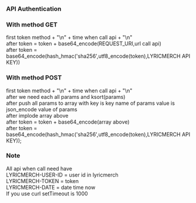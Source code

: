 ### API Authentication
  ### With method GET
  first token  method  +  "\n" +  time when call api +  "\n" <br />
  after token  = token + base64_encode(REQUEST_URI,url call api) <br />
  after token = base64_encode(hash_hmac('sha256',utf8_encode(token),LYRICMERCH API KEY)) <br />
  ### With method POST
  first token  method  +  "\n" +  time when call api +  "\n" <br />
  after we need each all params and ksort(params) <br />
  after push all params to array with key is key name of params value is json_encode value of params <br />
  after implode array above <br />
  after token = token +  base64_encode(array above) <br />
  after token = base64_encode(hash_hmac('sha256',utf8_encode(token),LYRICMERCH API KEY)); <br />
### Note
  All api when call need have <br /> 
   LYRICMERCH-USER-ID = user id in lyricmerch <br />
   LYRICMERCH-TOKEN = token <br />
   LYRICMERCH-DATE = date time now <br />
  If you use curl setTimeout is 1000 <br />
  

